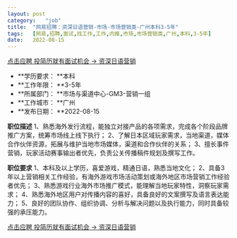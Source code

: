 ```yaml
---
layout:	post
category:	"job"
title:	"网易招聘：资深日语营销-市场-市场营销类-广州本科3-5年"
tags:	[网易,招聘,面试,找工作,工作,内推,市场,市场营销类,广州,本科,3-5年]
date:	2022-08-15
---
```


[点击应聘 投简历就有面试机会 -> 资深日语营销](http://mobile.bole.netease.com/bole/boleDetail?id=40747&employeeId=346f03c3cda5f04c&key=all)



- **学历要求： **本科
- **工作年限： **3-5年
- **所属部门： **市场与渠道中心-GM3-营销一组
- **工作城市： **广州
- **发布日期： **2022-08-15



**职位描述**
1、熟悉海外发行流程，能独立对接产品的各项需求，完成各个阶段品牌推广方案，统筹市场线上线下执行；
2、了解日本区域玩家需求，当地渠道，媒体合作伙伴资源，拓展与维护当地市场媒体，渠道和合作伙伴的关系；
3、擅长事件营销，玩家活动赛事输出者优先，负责公关传播稿件规划及撰写工作。



**职位要求**
1、本科及以上学历，喜爱游戏，精通日语，熟悉当地文化；
2、具备3年以上营销相关工作经验，有海外游戏市场活动策划或海外地区市场营销工作经验者优先；
3、熟悉游戏行业海外市场推广模式，能理解当地玩家特性，洞察玩家需求；
4、熟悉海外地区用户对传播内容的喜好，具备良好的文案撰写及语言表达能力；
5、良好的团队协作、组织协调、分析与解决问题以及执行能力，同时具备较强的承压能力。



[点击应聘 投简历就有面试机会 -> 资深日语营销](http://mobile.bole.netease.com/bole/boleDetail?id=40747&employeeId=346f03c3cda5f04c&key=all)